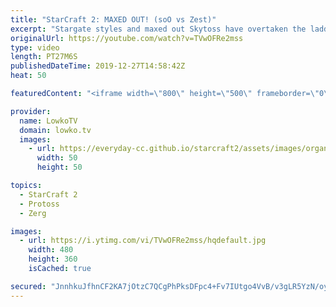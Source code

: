 ```yaml
---
title: "StarCraft 2: MAXED OUT! (soO vs Zest)"
excerpt: "Stargate styles and maxed out Skytoss have overtaken the ladder over the last few weeks. With the changes made to the Infestor it seems that in a way the tables have turned from Zerg turtling to maxed out Infestors to Protoss turtling to maxed out Skytoss.  In this game of top-level StarCraft 2 between"
originalUrl: https://youtube.com/watch?v=TVwOFRe2mss
type: video
length: PT27M6S
publishedDateTime: 2019-12-27T14:58:42Z
heat: 50

featuredContent: "<iframe width=\"800\" height=\"500\" frameborder=\"0\" src=\"https://www.youtube.com/embed/TVwOFRe2mss\" allow=\"accelerometer; autoplay; encrypted-media; gyroscope; picture-in-picture\" allowfullscreen></iframe>"

provider:
  name: LowkoTV
  domain: lowko.tv
  images:
    - url: https://everyday-cc.github.io/starcraft2/assets/images/organizations/lowko.tv-50x50.jpg
      width: 50
      height: 50

topics:
  - StarCraft 2
  - Protoss
  - Zerg

images:
  - url: https://i.ytimg.com/vi/TVwOFRe2mss/hqdefault.jpg
    width: 480
    height: 360
    isCached: true

secured: "JnnhkuJfhnCF2KA7jOtzC7QCgPhPksDFpc4+Fv7IUtgo4VvB/v3gLR5YzN/oyuTyvE5yPf0m5t3eZy3UyineZogI9ABstC1czXS6hbcXILQex06k6SurSm+zsFgrwLuQ/7TlGv0JAzHk3wbkXya2UHpFOt5w9ASIpOuuYEryIqOjex5ClDi1xEiUxA1HshX4wFysMOEcvE3bycMVEy6fSRUgsMmSr5hIQlhQ0bUH3iUqOXuNQCYAvPgIuz6ArIWFmC+xw6Ntc1G0u7r2/38I2iS8ruhRBCgOBvdGD+/QFcvWstXEYMDx8fbTCXwPmSzf7jT7lbgBq7mx4jIM8D5Io7jMiQXS4RJPI3Tok7gbrRr0XTqDpufo5+9hF6JBFosFGRIGOntMNkxX/75TBaz/58j5GvdLCzG1FdOTEIeuqwE=;dPJ8VxPwGpwYo4z7rA5LNw=="
---
```


